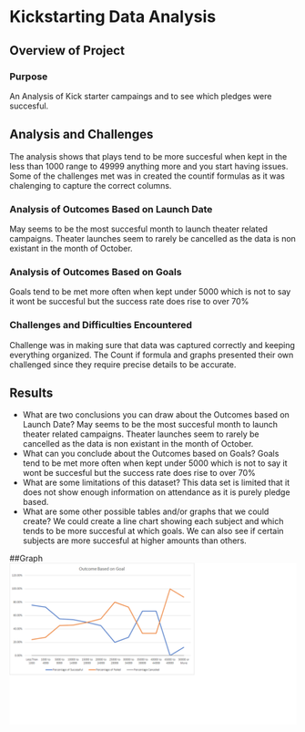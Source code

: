 # Kickstarting Data Analysis

## Overview of Project
 
### Purpose
An Analysis of Kick starter campaings and to see which pledges were succesful.
## Analysis and Challenges
The analysis shows that plays tend to be more succesful when kept in the less than 1000 range to 49999 anything more and you start having issues. Some of the challenges met was in created the countif formulas as it was chalenging to capture the correct columns.
### Analysis of Outcomes Based on Launch Date
May seems to be the most succesful month to launch theater related campaigns. Theater launches seem to rarely be cancelled as the data is non existant in the month of October.
### Analysis of Outcomes Based on Goals
Goals tend to be met more often when kept under 5000 which is not to say it wont be succesful but the success rate does rise to over 70%
### Challenges and Difficulties Encountered
Challenge was in making sure that data was captured correctly and keeping everything organized. The Count if formula and graphs presented their own challenged since they require precise details to be accurate.
## Results

- What are two conclusions you can draw about the Outcomes based on Launch Date?
May seems to be the most succesful month to launch theater related campaigns. Theater launches seem to rarely be cancelled as the data is non existant in the month of October.
- What can you conclude about the Outcomes based on Goals?
Goals tend to be met more often when kept under 5000 which is not to say it wont be succesful but the success rate does rise to over 70%
- What are some limitations of this dataset?
This data set is limited that it does not show enough information on attendance as it is purely pledge based.
- What are some other possible tables and/or graphs that we could create?
We could create a line chart showing each subject and which tends to be more succesful at which goals. We can also see if certain subjects are more succesful at higher amounts than others.

##Graph
![Pitcomes_vs_Goals](Pitcomes_vs_Goals.png)
